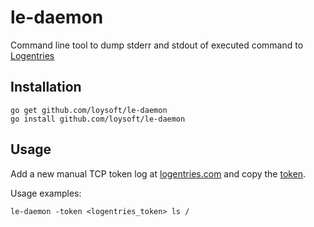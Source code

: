 le-daemon
=========

Command line tool to dump stderr and stdout of executed command to [Logentries](http://logentries.com)


Installation
------------

```shell
go get github.com/loysoft/le-daemon
go install github.com/loysoft/le-daemon
```

Usage
-----
Add a new manual TCP token log at [logentries.com](https://logentries.com/quick-start/) and copy the [token](https://logentries.com/doc/input-token/).


Usage examples:

```shell
le-daemon -token <logentries_token> ls /
```
